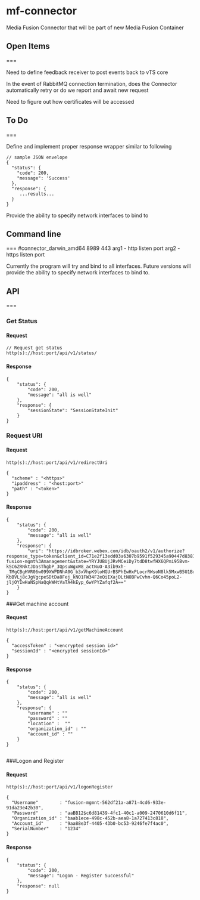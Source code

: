 mf-connector
===


Media Fusion Connector that will be part of new Media Fusion Container

## Open Items
===

Need to define feedback receiver to post events back to vTS core

In the event of RabbitMQ connection termination, does the Connector automatically retry or do we report and await new request

Need to figure out how certificates will be accessed


## To Do
===

Define and implement proper response wrapper similar to following

```
// sample JSON envelope
{
  "status": {
    "code": 200,
    "message": 'Success'
  },
  "response": {
     ...results...
  }
}
```
Provide the ability to specify network interfaces to bind to

## Command line
===
	#connector_darwin_amd64 8989 443
	arg1 - http listen port
	arg2 - https listen port
	
Currently the program will try and bind to all interfaces. Future versions will provide the ability to specify network interfaces to bind to.


## API
===
### Get Status

#### Request

```
// Request get status
http(s)://host:port/api/v1/status/
```
#### Response

```
{
	"status": {
		"code": 200,
		"message": "all is well"
	},
	"response": {
		"sessionState": "SessionStateInit"
	}
}
```
### Request URI

#### Request
```
http(s)://host:port/api/v1/redirectUri

{
  "scheme" : "<https>"
  "ipaddress" : "<host:port>"
  "path" : "<token>"
}
```

#### Response

```
{
	"status": {
		"code": 200,
		"message": "all is well"
	},
	"response": {
		"uri": "https://idbroker.webex.com/idb/oauth2/v1/authorize?response_type=token&client_id=C71e2f13edd03a6307b9591f529345a90447d83814b6db35c26c18fc81044da2e&redirect_uri=https%3A%2F%2Fhercules.ladidadi.org%2Ffuse_redirect&scope=Identity%3ASCIM%20Identity%3AOrganization%20squared-fusion-mgmt%3Amanagement&state=YRYJUBUjJRvMCeiDy7tdD8twfHX6QPmi95Bvm-kSC6ZRNktJDasThgbP_3QpsuWgxW8_actNuO-A3ib9xh-_TMgCBgHVR06w099XWPDNhA0G_b3xVhpK9loHGUrBSPhEwHxPLocrRWsoN8lk5MxwB5U1BxhJ1lteEhfj9P_WL_OXOigunppaOK1ErWqxxxXeJE59Yp5igWmI4E9gCfMDgBuB9nwnfqOHy1IGB5UiJ-KbBVLj8cJgVgcpeSDtDa8Fej_kNO1FW34F2eQiIXajDLtNOBFwCvhm-Q6Co45poL2-jljOYIwHaNSpNaQqkWHtVaTA4kEyp_6wYPYZafqf2A=="
	}
}
```
###Get machine account

#### Request
```
http(s)://host:port/api/v1/getMachineAccount

{
  "accessToken" : "<encrypted session id>"
  "sessionId" : "<encrypted sessionId>"
}
```

#### Response
```
{
	"status": {
		"code": 200,
		"message": "all is well"
	},
	"response": {
		"username" : ""
		"password" : ""   
		"location" :  ""   
		"organization_id" : ""
		"account_id" : ""
	}
}
    
```

###Logon and Register

#### Request
```
http(s)://host:port/api/v1/logonRegister

{
  "Username"   		: "fusion-mgmnt-562df21a-a871-4cd6-933e-91da23e42b30",
  "Password"  		: "aaBB12$c6d81439-4fc1-40c1-a009-2470610d6f11",        
  "Organization_id" : "baab1ece-498c-452b-aea8-1a727413c818",
  "Account_id"    	: "9aa88e3f-4405-43b0-bc53-9246fe7f4ac0",
  "SerialNumber"	: "1234"
}
```

#### Response
```
{
	"status": {
		"code": 200,
		"message": "Logon - Register Successful"
	},
	"response": null
}
```

